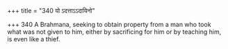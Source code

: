 +++
title = "340 यो ऽदत्ताऽऽदायिनो"

+++
340	A Brahmana, seeking to obtain property from a man who took what was not given to him, either by sacrificing for him or by teaching him, is even like a thief.